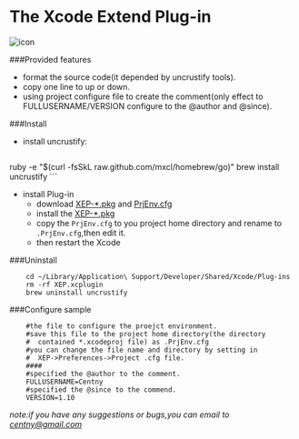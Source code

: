 The Xcode Extend Plug-in
===
![icon](https://raw.github.com/Centny/XEP/master/XEP/Resources/XEP.png "XEP")

###Provided features
- format the source code(it depended by uncrustify tools).   
- copy one line to up or down.
- using project configure file to create the comment(only effect to FULLUSERNAME/VERSION  configure to the @author and @since).


###Install
- install uncrustify:

	```
ruby -e "$(curl -fsSkL raw.github.com/mxcl/homebrew/go)"
brew install uncrustify
	```
- install Plug-in
	- download <a href="https://raw.github.com/Centny/XEP/master/Publish/XEP-v1.2.0.pkg">XEP-*.pkg</a> and <a href="https://raw.github.com/Centny/XEP/master/Publish/PrjEnv.cfg" >PrjEnv.cfg</a>
	- install the <a href="https://raw.github.com/Centny/XEP/master/Publish/XEP-v1.2.0.pkg">XEP-*.pkg</a>
	- copy the `PrjEnv.cfg` to you project home directory and rename to `.PrjEnv.cfg`,then edit it.
	- then restart the Xcode
	
###Uninstall

```
	cd ~/Library/Application\ Support/Developer/Shared/Xcode/Plug-ins
	rm -rf XEP.xcplugin
	brew uninstall uncrustify
```

###Configure sample

```
	#the file to configure the proejct environment.
	#save this file to the project home directory(the directory
	#  contained *.xcodeproj file) as .PrjEnv.cfg
	#you can change the file name and directory by setting in 
	#  XEP->Preferences->Project .cfg file.
	####
	#specified the @author to the comment.
	FULLUSERNAME=Centny
	#specified the @since to the commend.
	VERSION=1.10
```
*note:if you have any suggestions or bugs,you can email to centny@gmail.com*

